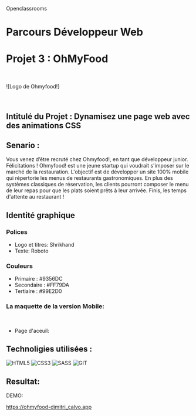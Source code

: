 Openclassrooms

# Parcours Développeur Web 
# Projet 3 : OhMyFood

<br/>

![Logo de Ohmyfood!]

<br/>

## Intitulé du Projet : Dynamisez une page web avec des animations CSS

## Senario : 

Vous venez d’être recruté chez Ohmyfood!, en tant que développeur junior. Félicitations !
Ohmyfood! est une jeune startup qui voudrait s'imposer sur le marché de la restauration. L'objectif est de développer un site 100% mobile qui répertorie les menus de restaurants gastronomiques. En plus des systèmes classiques de réservation, les clients pourront composer le menu de leur repas pour que les plats soient prêts à leur arrivée. Finis, les temps d'attente au restaurant !

## Identité graphique

### Polices

- Logo et titres: Shrikhand 
- Texte: Roboto

### Couleurs
- Primaire : #9356DC
- Secondaire : #FF79DA
- Tertiaire : #99E2D0



### La maquette de la version Mobile:

<br/>

- Page d'aceuil:
 




## Technoligies utilisées : 

![HTML5](https://img.shields.io/badge/HTML5-E34F26?style=for-the-badge&logo=html5&logoColor=white)
![CSS3](https://img.shields.io/badge/CSS3-1572B6?style=for-the-badge&logo=css3&logoColor=white)
![SASS](https://img.shields.io/badge/Sass-CC6699?style=for-the-badge&logo=sass&logoColor=white)
![GIT](https://img.shields.io/badge/Git-E34F26?style=for-the-badge&logo=git&logoColor=white)
## Resultat: 

DEMO: 

https://ohmyfood-dimitri_calvo.app
